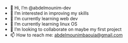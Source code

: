 - 👋 Hi, I’m @abdelmounim-dev
- 👀 I’m interested in improving my skills
- 🌱 I’m currently learning web dev
- 🌱 I’m currently learning linux OS
- 💞️ I’m looking to collaborate on maybe my first project
- 📫 How to reach me: abdelmounimbaouia@gmail.com

<!---
abdelmounim-dev/abdelmounim-dev is a ✨ special ✨ repository because its `README.md` (this file) appears on your GitHub profile.
You can click the Preview link to take a look at your changes.
--->
